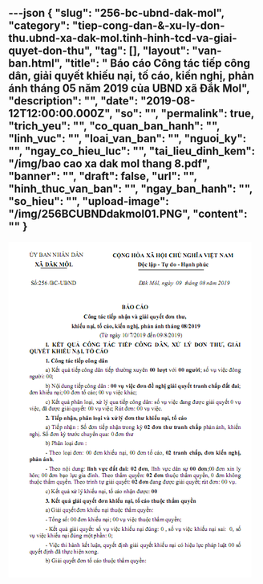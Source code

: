 ---json
{
    "slug": "256-bc-ubnd-dak-mol",
    "category": "tiep-cong-dan-&-xu-ly-don-thu.ubnd-xa-dak-mol.tinh-hinh-tcd-va-giai-quyet-don-thu",
    "tag": [],
    "layout": "van-ban.html",
    "title": " Báo cáo Công tác tiếp công dân, giải quyết khiếu nại, tố cáo, kiến nghị, phản ánh tháng 05 năm 2019 của UBND xã Đắk Mol",
    "description": "",
    "date": "2019-08-12T12:00:00.000Z",
    "so": "",
    "permalink": true,
    "trich_yeu": "",
    "co_quan_ban_hanh": "",
    "linh_vuc": "",
    "loai_van_ban": "",
    "nguoi_ky": "",
    "ngay_co_hieu_luc": "",
    "tai_lieu_dinh_kem": "/img/bao cao xa dak mol thang 8.pdf",
    "banner": "",
    "draft": false,
    "url": "",
    "hinh_thuc_van_ban": "",
    "ngay_ban_hanh": "",
    "so_hieu": "",
    "upload-image": "/img/256BCUBNDdakmol01.PNG",
    "__content__": ""
}
---
<p><img alt="" src="/img/256BCUBNDdakmol01.PNG" /></p>
